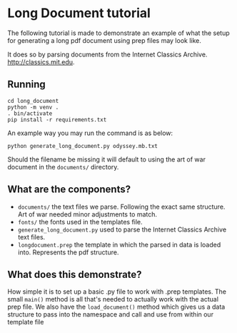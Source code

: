 # Long Document tutorial

The following tutorial is made to demonstrate an example of what the setup for generating a long pdf document using prep
files may look like.

It does so by parsing documents from the Internet Classics Archive. http://classics.mit.edu.

## Running

    cd long_document
    python -m venv .
    . bin/activate
    pip install -r requirements.txt

An example way you may run the command is as below:

    python generate_long_document.py odyssey.mb.txt

Should the filename be missing it will default to using the art of war document in the `documents/` directory.

## What are the components?

- `documents/` the text files we parse. Following the exact same structure. Art of war needed minor adjustments to match.
- `fonts/` the fonts used in the templates file.
- `generate_long_document.py` used to parse the Internet Classics Archive text files.
- `longdocument.prep` the template in which the parsed in data is loaded into. Represents the pdf structure.

## What does this demonstrate?

How simple it is to set up a basic .py file to work with .prep templates. The small `main()` method is all that's needed
to actually work with the actual prep file. We also have the `load_document()` method which gives us a data structure
to pass into the namespace and call and use from within our template file

